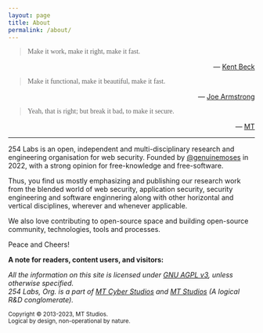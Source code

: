 ```yaml
---
layout: page
title: About
permalink: /about/
---
```


<blockquote style="font-family: 'IBM Plex Mono'">Make it work, make it right, make it fast.</blockquote>
<p style="text-align: right">— <a href="https://www.kentbeck.com/">Kent Beck</a></p>

<blockquote style="font-family: 'IBM Plex Mono'">Make it functional, make it beautiful, make it fast.</blockquote>
<p style="text-align: right">— <a href="https://joearms.github.io/">Joe Armstrong</a></p>

<blockquote style="font-family: 'IBM Plex Mono'">Yeah, that is right; but break it bad, to make it secure.</blockquote>
<p style="text-align: right">— <a href="https://genuinemoses.github.io/">MT</a></p>

---

254 Labs is an open, independent and multi-disciplinary research and engineering organisation for web security. Founded by [@genuinemoses](https://genuinemoses.github.io/) in 2022, with a strong opinion for free-knowledge and free-software.

Thus, you find us mostly emphasizing and publishing our research work from the blended world of web security, application security, security engineering and software enginnering along with other horizontal and vertical disciplines, wherever and whenever applicable.

We also love contributing to open-source space and building open-source community, technologies, tools and processes.

Peace and Cheers!

**A note for readers, content users, and visitors:**

<i>All the information on this site is licensed under [GNU AGPL v3](https://github.com/254labs/254labs.github.io/LICENSE), unless otherwise specified.<br/>
254 Labs, Org. is a part of <u>MT Cyber Studios</u> and <u>MT Studios</u> (A logical R&D conglomerate).</i>

<small>Copyright &copy; 2013-2023, MT Studios. <br/></small>
<small>Logical by design, non-operational by nature.</small>

